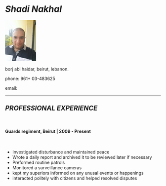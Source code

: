 # ***Shadi Nakhal***

![](new.jpg)

borj abi haidar, beirut, lebanon.

phone: 961+ 03-483625

email: 
*****

## ***PROFESSIONAL EXPERIENCE***
<br/>

#### Guards regiment, Beirut | 2009 - Present
<br/>

* Investigated disturbance and maintained peace
* Wrote a daily report and archived it to be reviewed later if necessary
* Preformed routine patrols
* Monitored a surveillance cameras
* kept my superiors informed on any unusal events or happenings
* interacted politely with citizens and helped resolved disputes



